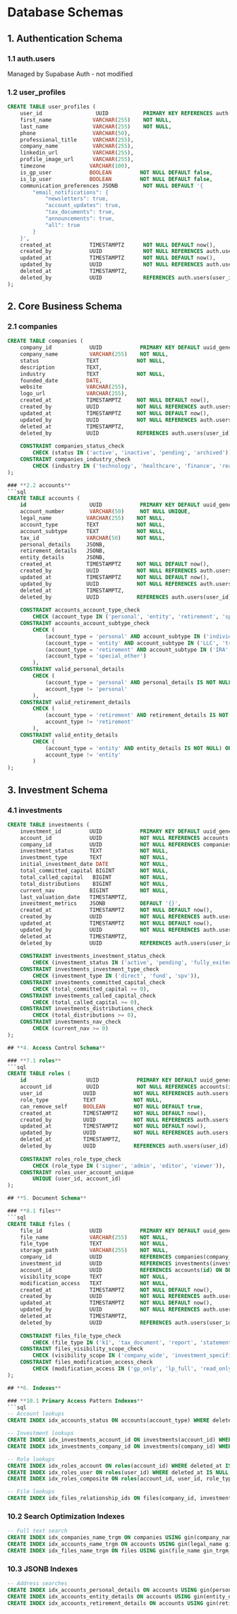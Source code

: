 # **Database Schemas**

## **1. Authentication Schema**

### **1.1 auth.users**
Managed by Supabase Auth - not modified

### **1.2 user_profiles**
```sql
CREATE TABLE user_profiles (
    user_id                 UUID           PRIMARY KEY REFERENCES auth.users(user_id) ON DELETE RESTRICT,
    first_name             VARCHAR(255)    NOT NULL,
    last_name              VARCHAR(255)    NOT NULL,
    phone                  VARCHAR(50),
    professional_title     VARCHAR(255),
    company_name           VARCHAR(255),
    linkedin_url           VARCHAR(255),
    profile_image_url      VARCHAR(255),
    timezone              VARCHAR(100),
    is_gp_user            BOOLEAN         NOT NULL DEFAULT false,
    is_lp_user            BOOLEAN         NOT NULL DEFAULT false,
    communication_preferences JSONB        NOT NULL DEFAULT '{
        "email_notifications": {
            "newsletters": true,
            "account_updates": true,
            "tax_documents": true,
            "announcements": true,
            "all": true
        }
    }',
    created_at            TIMESTAMPTZ      NOT NULL DEFAULT now(),
    created_by            UUID             NOT NULL REFERENCES auth.users(user_id) ON DELETE RESTRICT,
    updated_at            TIMESTAMPTZ      NOT NULL DEFAULT now(),
    updated_by            UUID             NOT NULL REFERENCES auth.users(user_id) ON DELETE RESTRICT,
    deleted_at            TIMESTAMPTZ,
    deleted_by            UUID             REFERENCES auth.users(user_id) ON DELETE RESTRICT
);
```

## **2. Core Business Schema**

### **2.1 companies**
```sql
CREATE TABLE companies (
    company_id            UUID            PRIMARY KEY DEFAULT uuid_generate_v4(),
    company_name          VARCHAR(255)    NOT NULL,
    status               TEXT            NOT NULL,
    description          TEXT,
    industry             TEXT            NOT NULL,
    founded_date         DATE,
    website              VARCHAR(255),
    logo_url             VARCHAR(255),
    created_at           TIMESTAMPTZ     NOT NULL DEFAULT now(),
    created_by           UUID            NOT NULL REFERENCES auth.users(user_id) ON DELETE RESTRICT,
    updated_at           TIMESTAMPTZ     NOT NULL DEFAULT now(),
    updated_by           UUID            NOT NULL REFERENCES auth.users(user_id) ON DELETE RESTRICT,
    deleted_at           TIMESTAMPTZ,
    deleted_by           UUID            REFERENCES auth.users(user_id) ON DELETE RESTRICT,
    
    CONSTRAINT companies_status_check 
        CHECK (status IN ('active', 'inactive', 'pending', 'archived')),
    CONSTRAINT companies_industry_check 
        CHECK (industry IN ('technology', 'healthcare', 'finance', 'real_estate', 'consumer', 'industrial'))
);

### **2.2 accounts**
```sql
CREATE TABLE accounts (
    id                    UUID            PRIMARY KEY DEFAULT uuid_generate_v4(),
    account_number        VARCHAR(50)     NOT NULL UNIQUE,
    legal_name           VARCHAR(255)    NOT NULL,
    account_type         TEXT            NOT NULL,
    account_subtype      TEXT            NOT NULL,
    tax_id               VARCHAR(50)     NOT NULL,
    personal_details     JSONB,
    retirement_details   JSONB,
    entity_details       JSONB,
    created_at           TIMESTAMPTZ     NOT NULL DEFAULT now(),
    created_by           UUID            NOT NULL REFERENCES auth.users(user_id),
    updated_at           TIMESTAMPTZ     NOT NULL DEFAULT now(),
    updated_by           UUID            NOT NULL REFERENCES auth.users(user_id),
    deleted_at           TIMESTAMPTZ,
    deleted_by           UUID            REFERENCES auth.users(user_id),
    
    CONSTRAINT accounts_account_type_check 
        CHECK (account_type IN ('personal', 'entity', 'retirement', 'special_other')),
    CONSTRAINT accounts_account_subtype_check 
        CHECK (
            (account_type = 'personal' AND account_subtype IN ('individual', 'joint')) OR
            (account_type = 'entity' AND account_subtype IN ('LLC', 'trust', 'partnership', 'corporation')) OR
            (account_type = 'retirement' AND account_subtype IN ('IRA', '401k')) OR
            (account_type = 'special_other')
        ),
    CONSTRAINT valid_personal_details 
        CHECK (
            (account_type = 'personal' AND personal_details IS NOT NULL) OR
            account_type != 'personal'
        ),
    CONSTRAINT valid_retirement_details 
        CHECK (
            (account_type = 'retirement' AND retirement_details IS NOT NULL) OR
            account_type != 'retirement'
        ),
    CONSTRAINT valid_entity_details 
        CHECK (
            (account_type = 'entity' AND entity_details IS NOT NULL) OR
            account_type != 'entity'
        )
);
```

## **3. Investment Schema**

### **4.1 investments**
```sql
CREATE TABLE investments (
    investment_id         UUID            PRIMARY KEY DEFAULT uuid_generate_v4(),
    account_id            UUID            NOT NULL REFERENCES accounts(id) ON DELETE RESTRICT,
    company_id            UUID            NOT NULL REFERENCES companies(company_id) ON DELETE RESTRICT,
    investment_status     TEXT            NOT NULL,
    investment_type       TEXT            NOT NULL,
    initial_investment_date DATE          NOT NULL,
    total_committed_capital BIGINT        NOT NULL,
    total_called_capital   BIGINT         NOT NULL,
    total_distributions    BIGINT         NOT NULL,
    current_nav           BIGINT          NOT NULL,
    last_valuation_date   TIMESTAMPTZ,
    investment_metrics    JSONB           DEFAULT '{}',
    created_at            TIMESTAMPTZ     NOT NULL DEFAULT now(),
    created_by            UUID            NOT NULL REFERENCES auth.users(user_id) ON DELETE RESTRICT,
    updated_at            TIMESTAMPTZ     NOT NULL DEFAULT now(),
    updated_by            UUID            NOT NULL REFERENCES auth.users(user_id) ON DELETE RESTRICT,
    deleted_at            TIMESTAMPTZ,
    deleted_by            UUID            REFERENCES auth.users(user_id) ON DELETE RESTRICT,
    
    CONSTRAINT investments_investment_status_check 
        CHECK (investment_status IN ('active', 'pending', 'fully_exited', 'partially_exited')),
    CONSTRAINT investments_investment_type_check 
        CHECK (investment_type IN ('direct', 'fund', 'spv')),
    CONSTRAINT investments_committed_capital_check 
        CHECK (total_committed_capital >= 0),
    CONSTRAINT investments_called_capital_check 
        CHECK (total_called_capital >= 0),
    CONSTRAINT investments_distributions_check 
        CHECK (total_distributions >= 0),
    CONSTRAINT investments_nav_check 
        CHECK (current_nav >= 0)
);

## **4. Access Control Schema**

### **7.1 roles**
```sql
CREATE TABLE roles (
    id                   UUID            PRIMARY KEY DEFAULT uuid_generate_v4(),
    account_id           UUID            NOT NULL REFERENCES accounts(id),
    user_id             UUID            NOT NULL REFERENCES auth.users(user_id),
    role_type           TEXT            NOT NULL,
    can_remove_self     BOOLEAN         NOT NULL DEFAULT true,
    created_at          TIMESTAMPTZ     NOT NULL DEFAULT now(),
    created_by          UUID            NOT NULL REFERENCES auth.users(user_id),
    updated_at          TIMESTAMPTZ     NOT NULL DEFAULT now(),
    updated_by          UUID            NOT NULL REFERENCES auth.users(user_id),
    deleted_at          TIMESTAMPTZ,
    deleted_by          UUID            REFERENCES auth.users(user_id),
    
    CONSTRAINT roles_role_type_check
        CHECK (role_type IN ('signer', 'admin', 'editor', 'viewer')),
    CONSTRAINT roles_user_account_unique 
        UNIQUE (user_id, account_id)
);

## **5. Document Schema**

### **8.1 files**
```sql
CREATE TABLE files (
    file_id               UUID            PRIMARY KEY DEFAULT uuid_generate_v4(),
    file_name             VARCHAR(255)    NOT NULL,
    file_type             TEXT            NOT NULL,
    storage_path          VARCHAR(255)    NOT NULL,
    company_id            UUID            REFERENCES companies(company_id) ON DELETE RESTRICT,
    investment_id         UUID            REFERENCES investments(investment_id) ON DELETE RESTRICT,
    account_id            UUID            REFERENCES accounts(id) ON DELETE RESTRICT,
    visibility_scope      TEXT            NOT NULL,
    modification_access   TEXT            NOT NULL,
    created_at            TIMESTAMPTZ     NOT NULL DEFAULT now(),
    created_by            UUID            NOT NULL REFERENCES auth.users(user_id) ON DELETE RESTRICT,
    updated_at            TIMESTAMPTZ     NOT NULL DEFAULT now(),
    updated_by            UUID            NOT NULL REFERENCES auth.users(user_id) ON DELETE RESTRICT,
    deleted_at            TIMESTAMPTZ,
    deleted_by            UUID            REFERENCES auth.users(user_id) ON DELETE RESTRICT,
    
    CONSTRAINT files_file_type_check 
        CHECK (file_type IN ('k1', 'tax_document', 'report', 'statement', 'legal', 'correspondence')),
    CONSTRAINT files_visibility_scope_check 
        CHECK (visibility_scope IN ('company_wide', 'investment_specific', 'account_specific')),
    CONSTRAINT files_modification_access_check 
        CHECK (modification_access IN ('gp_only', 'lp_full', 'read_only'))
);

## **6. Indexes**

### **10.1 Primary Access Pattern Indexes**
```sql
-- Account lookups
CREATE INDEX idx_accounts_status ON accounts(account_type) WHERE deleted_at IS NULL;

-- Investment lookups
CREATE INDEX idx_investments_account_id ON investments(account_id) WHERE deleted_at IS NULL;
CREATE INDEX idx_investments_company_id ON investments(company_id) WHERE deleted_at IS NULL;

-- Role lookups
CREATE INDEX idx_roles_account ON roles(account_id) WHERE deleted_at IS NULL;
CREATE INDEX idx_roles_user ON roles(user_id) WHERE deleted_at IS NULL;
CREATE INDEX idx_roles_composite ON roles(account_id, user_id, role_type) WHERE deleted_at IS NULL;

-- File lookups
CREATE INDEX idx_files_relationship_ids ON files(company_id, investment_id, account_id) WHERE deleted_at IS NULL;
```

### **10.2 Search Optimization Indexes**
```sql
-- Full text search
CREATE INDEX idx_companies_name_trgm ON companies USING gin(company_name gin_trgm_ops);
CREATE INDEX idx_accounts_name_trgm ON accounts USING gin(legal_name gin_trgm_ops);
CREATE INDEX idx_files_name_trgm ON files USING gin(file_name gin_trgm_ops);
```

### **10.3 JSONB Indexes**
```sql
-- Address searches
CREATE INDEX idx_accounts_personal_details ON accounts USING gin(personal_details jsonb_path_ops);
CREATE INDEX idx_accounts_entity_details ON accounts USING gin(entity_details jsonb_path_ops);
CREATE INDEX idx_accounts_retirement_details ON accounts USING gin(retirement_details jsonb_path_ops);
